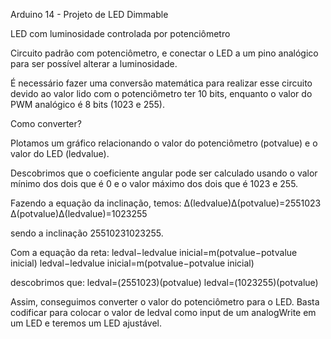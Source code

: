Arduino 14 - Projeto de LED Dimmable

LED com luminosidade controlada por potenciômetro

Circuito padrão com potenciômetro, e conectar o LED a um pino analógico para ser possível alterar a luminosidade.

É necessário fazer uma conversão matemática para realizar esse circuito devido ao valor lido com o potenciômetro ter 10 bits, enquanto o valor do PWM analógico é 8 bits (1023 e 255).

Como converter?

Plotamos um gráfico relacionando o valor do potenciômetro (potvalue) e o valor do LED (ledvalue).

Descobrimos que o coeficiente angular pode ser calculado usando o valor mínimo dos dois que é 0 e o valor máximo dos dois que é 1023 e 255.

Fazendo a equação da inclinação, temos:
Δ(ledvalue)Δ(potvalue)=2551023
Δ(potvalue)Δ(ledvalue)​=1023255​

sendo a inclinação 25510231023255​.

Com a equação da reta:
ledval−ledvalue inicial=m(potvalue−potvalue inicial)
ledval−ledvalue inicial=m(potvalue−potvalue inicial)

descobrimos que:
ledval=(2551023)(potvalue)
ledval=(1023255​)(potvalue)

Assim, conseguimos converter o valor do potenciômetro para o LED. Basta codificar para colocar o valor de ledval como input de um analogWrite em um LED e teremos um LED ajustável.
